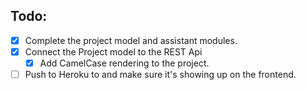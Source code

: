 ## Todo:
- [x] Complete the project model and assistant modules.
- [x] Connect the Project model to the REST Api
    - [x] Add CamelCase rendering to the project.
- [ ] Push to Heroku to and make sure it's showing up on the frontend.